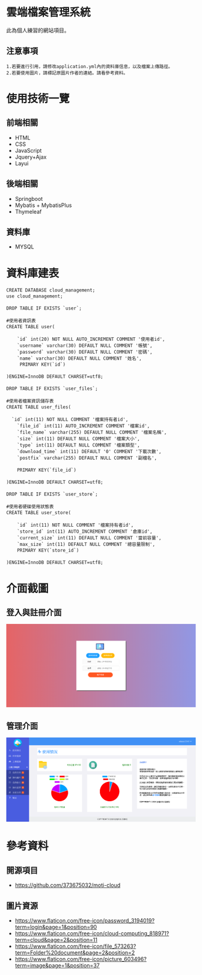 # 雲端檔案管理系統
此為個人練習的網站項目。

注意事項
---
    
    1.若要進行引用，請修改application.yml內的資料庫信息，以及檔案上傳路徑。
    2.若要使用圖片，請標記原圖片作者的連結。請看參考資料。
    
# 使用技術一覽

前端相關
---
* HTML
* CSS
* JavaScript
* Jquery+Ajax
* Layui

後端相關
---
* Springboot
* Mybatis + MybatisPlus
* Thymeleaf

資料庫
---
* MYSQL

資料庫建表
===

    CREATE DATABASE cloud_management;
    use cloud_management;

    DROP TABLE IF EXISTS `user`;

    #使用者資訊表
    CREATE TABLE user(

        `id` int(20) NOT NULL AUTO_INCREMENT COMMENT '使用者id',
        `username` varchar(30) DEFAULT NULL COMMENT '帳號',
        `password` varchar(30) DEFAULT NULL COMMENT '密碼',
        `name` varchar(30) DEFAULT NULL COMMENT '姓名',
         PRIMARY KEY(`id`)

    )ENGINE=InnoDB DEFAULT CHARSET=utf8;

    DROP TABLE IF EXISTS `user_files`;

    #使用者檔案資訊儲存表
    CREATE TABLE user_files(

      `id` int(11) NOT NULL COMMENT '檔案持有者id',
        `file_id` int(11) AUTO_INCREMENT COMMENT '檔案id',
        `file_name` varchar(255) DEFAULT NULL COMMENT '檔案名稱',
        `size` int(11) DEFAULT NULL COMMENT '檔案大小',
        `type` int(11) DEFAULT NULL COMMENT '檔案類型',
        `download_time` int(11) DEFAULT '0' COMMENT '下載次數',
        `postfix` varchar(255) DEFAULT NULL COMMENT '副檔名',

        PRIMARY KEY(`file_id`)

    )ENGINE=InnoDB DEFAULT CHARSET=utf8;

    DROP TABLE IF EXISTS `user_store`;

    #使用者硬碟使用狀態表
    CREATE TABLE user_store(

        `id` int(11) NOT NULL COMMENT '檔案持有者id',
        `store_id` int(11) AUTO_INCREMENT COMMENT '倉庫id',
        `current_size` int(11) DEFAULT NULL COMMENT '當前容量',
        `max_size` int(11) DEFAULT NULL COMMENT '總容量限制',
        PRIMARY KEY(`store_id`)

    )ENGINE=InnoDB DEFAULT CHARSET=utf8;
    
# 介面截圖

登入與註冊介面
---
![image](登錄介面截圖.PNG)

管理介面
---
![image](雲端管理頁面截圖.PNG)

# 參考資料

開源項目
---
* https://github.com/373675032/moti-cloud

圖片資源
---
* https://www.flaticon.com/free-icon/password_3194019?term=login&page=1&position=90
* https://www.flaticon.com/free-icon/cloud-computing_818971?term=cloud&page=2&position=11
* https://www.flaticon.com/free-icon/file_573263?term=Folder%20document&page=2&position=2
* https://www.flaticon.com/free-icon/picture_603496?term=image&page=1&position=37





